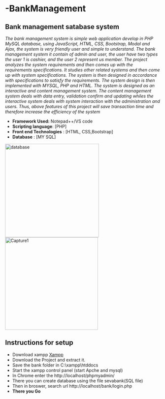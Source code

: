 # -BankManagement
## Bank management satabase system
*The bank management system is simple web application develop in PHP MySQL database, using JavaScript, HTML, CSS, Bootstrap, Modal and Ajax, the system is very friendly user and simple to understand. The bank management system it contain of admin and user, the user have two types the user 1 is cashier, and the user 2 represent us member. The project analyzes the system requirements and then comes up with the requirements specifications. It studies other related systems and then come up with system specifications. The system is then designed in accordance with specifications to satisfy the requirements. The system design is then implemented with MYSQL, PHP and HTML. The system is designed as an interactive and content management system. The content management system deals with data entry, validation confirm and updating whiles the interactive system deals with system interaction with the administration and users. Thus, above features of this project will save transaction time and therefore increase the efficiency of the system*

 - **Framework Used:** Notepad++/VS code 
 - **Scripting language**: [PHP] 
 - **Front end Technologies** : [HTML, CSS,Bootstrap] 
 - **Database** : [MY SQL]

<img width="304" alt="database" src="https://user-images.githubusercontent.com/81964222/166150968-258337fa-f73f-4af8-88be-abcc846f2693.PNG">

<img width="301" alt="Capture1" src="https://user-images.githubusercontent.com/81964222/166150973-60185d56-43fe-429e-a4b1-5e83a0ddcd18.PNG">



## Instructions for setup

 

 - Download xampp  [Xampp](https://www.apachefriends.org/download.html)
 - Download the Project and extract it.
 - Save the bank folder in C:\xampp\htddocs 
 - Start the xampp control panel (start Apche and mysql)
 - In Chrome enter the http://localhost/phpmyadmin/
 - There you can create database using the file sevabank(SQL file)
 - Then in broswer, search url http://localhost/bank/login.php
 - **There you Go**
